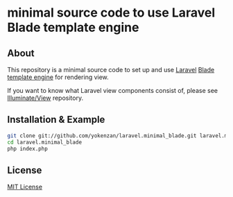 # minimal source code to use Laravel Blade template engine

## About

This repository is a minimal source code to set up and use [Laravel](https://laravel.com/) [Blade template engine](https://laravel.com/docs/6.x/blade) for rendering view.

If you want to know what Laravel view components consist of, please see [Illuminate/View](https://github.com/illuminate/view) repository.


## Installation & Example

```sh
git clone git://github.com/yokenzan/laravel.minimal_blade.git laravel.minimal_blade
cd laravel.minimal_blade
php index.php
```


## License

[MIT License](https://opensource.org/licenses/mit-license.php)

